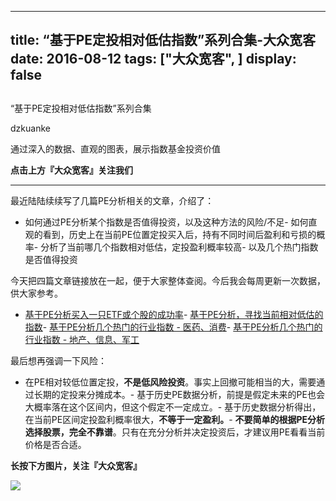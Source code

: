 
---
title:   “基于PE定投相对低估指数”系列合集-大众宽客
date: 2016-08-12
tags: ["大众宽客", ]
display: false
---


## 



“基于PE定投相对低估指数”系列合集




dzkuanke




通过深入的数据、直观的图表，展示指数基金投资价值


**点击上方『大众宽客』关注我们**

****

最近陆陆续续写了几篇PE分析相关的文章，介绍了：
- 如何通过PE分析某个指数是否值得投资，以及这种方法的风险/不足- 如何直观的看到，历史上在当前PE位置定投买入后，持有不同时间后盈利和亏损的概率- 分析了当前哪几个指数相对低估，定投盈利概率较高- 以及几个热门指数是否值得投资


今天把四篇文章链接放在一起，便于大家整体查阅。今后我会每周更新一次数据，供大家参考。


- [基于PE分析买入一只ETF或个股的成功率](http://mp.weixin.qq.com/s?__biz=MzAwMTc1MDcwNw==&amp;mid=2648271733&amp;idx=1&amp;sn=b085ceeae8800706f9714c7cfde17289&amp;scene=21#wechat_redirect)- [基于PE分析，寻找当前相对低估的指数](http://mp.weixin.qq.com/s?__biz=MzAwMTc1MDcwNw==&amp;mid=2648271743&amp;idx=1&amp;sn=0f1b8c7161a2a94f5acf6ec05e63b136&amp;scene=21#wechat_redirect)- [基于PE分析几个热门的行业指数 - 医药、消费](http://mp.weixin.qq.com/s?__biz=MzAwMTc1MDcwNw==&amp;mid=2648271764&amp;idx=1&amp;sn=129c3e246dcad664382cba6e65341fab&amp;scene=21#wechat_redirect)- [基于PE分析几个热门的行业指数 - 地产、信息、军工](http://mp.weixin.qq.com/s?__biz=MzAwMTc1MDcwNw==&amp;mid=2648271774&amp;idx=1&amp;sn=5f7073cc70d23d69bdfdf4fbca874d08&amp;scene=21#wechat_redirect)


最后想再强调一下风险：
- 在PE相对较低位置定投，**不是低风险投资**。事实上回撤可能相当的大，需要通过长期的定投来分摊成本。- 基于历史PE数据分析，前提是假定未来的PE也会大概率落在这个区间内，但这个假定不一定成立。- 基于历史数据分析得出，在当前PE区间定投盈利概率很大，**不等于一定盈利。**- **不要简单的根据PE分析选择股票，完全不靠谱**。只有在充分分析并决定投资后，才建议用PE看看当前价格是否合适。






**长按下方图片，关注『大众宽客』**

<img data-s="300,640" data-type="png" data-ratio="1" data-w="129" width="auto" width="auto" src="http://mmbiz.qpic.cn/mmbiz/PKw3FQPmhIjpOw70YiaHYQTPb4TKoqns9M2zxiaLBv1cUZiaEHqVweTjuaW7lzQUemHLxv6k8MpLq8r6cvFhqmDfg/640?wx_fmt=png" style="box-sizing: border-box !important; word-wrap: break-word !important; width: auto !important; visibility: visible !important;"/>









